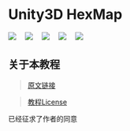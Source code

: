 # Unity3D HexMap
![](https://img.shields.io/badge/Platform-PC%20|%20iOS%20|%20Android-orange)　
![](https://img.shields.io/github/issues/Arthur-Delacroix/Tutorial-HexMap)　
![](https://img.shields.io/github/license/Arthur-Delacroix/Tutorial-HexMap)　
![](https://img.shields.io/github/forks/Arthur-Delacroix/Tutorial-HexMap)　
![](https://img.shields.io/github/stars/Arthur-Delacroix/Tutorial-HexMap)　


## 关于本教程
> [原文链接](https://catlikecoding.com/unity/tutorials/hex-map/)

> [教程License](https://catlikecoding.com/unity/tutorials/license/)

已经征求了作者的同意